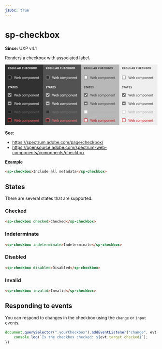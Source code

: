 ```yaml
---
jsDoc: true
---
```

# sp-checkbox

**Since:** UXP v4.1

Renders a checkbox with associated label.

![Checkboxes](../assets/sp-checkbox.png)

**See**:
- https://spectrum.adobe.com/page/checkbox/
- https://opensource.adobe.com/spectrum-web-components/components/checkbox

**Example**

```html
<sp-checkbox>Include all metadata</sp-checkbox>
```

## States

There are several states that are supported.

### Checked

```html
<sp-checkbox checked>Checked</sp-checkbox>
```

### Indeterminate

```html
<sp-checkbox indeterminate>Indeterminate</sp-checkbox>
```

### Disabled

```html
<sp-checkbox disabled>Disabled</sp-checkbox>
```

### Invalid

```html
<sp-checkbox invalid>Invalid</sp-checkbox>
```

## Responding to events

You can respond to changes in the checkbox using the `change` or `input` events.

```js
document.querySelector(".yourCheckbox").addEventListener("change", evt => {
    console.log(`Is the checkbox checked: ${evt.target.checked}`);
})
```

